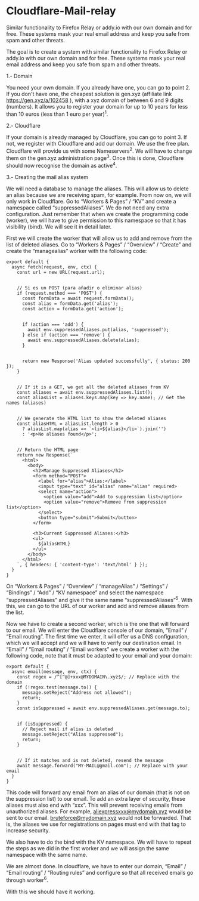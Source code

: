 # Cloudflare-Mail-relay
Similar functionality to Firefox Relay or addy.io with our own domain and for free. These systems mask your real email address and keep you safe from spam and other threats.

The goal is to create a system with similar functionality to Firefox Relay or addy.io with our own domain and for free. These systems mask your real email address and keep you safe from spam and other threats.

1.- Domain

You need your own domain. If you already have one, you can go to point 2.
If you don't have one, the cheapest solution is gen.xyz (affiliate link https://gen.xyz/a/102458 ), with a xyz domain of between 6 and 9 digits (numbers). It allows you to register your domain for up to 10 years for less than 10 euros (less than 1 euro per year)<sup>1</sup>.

2.- Cloudflare

If your domain is already managed by Cloudflare, you can go to point 3.
If not, we register with Cloudflare and add our domain. We use the free plan. Cloudflare will provide us with some Nameservers<sup>2</sup>. We will have to change them on the gen.xyz administration page<sup>3</sup>.
Once this is done, Cloudflare should now recognise the domain as active<sup>4</sup>.

3.- Creating the mail alias system

We will need a database to manage the aliases. This will allow us to delete an alias because we are receiving spam, for example. From now on, we will only work in Cloudflare. Go to “Workers & Pages” / “KV” and create a namespace called “suppressedAliases”. We do not need any extra configuration. Just remember that when we create the programming code (worker), we will have to give permission to this namespace so that it has visibility (bind). We will see it in detail later.

First we will create the worker that will allow us to add and remove from the list of deleted aliases. Go to “Workers & Pages” / “Overview” / “Create” and create the “managealias” worker with the following code:

```
export default {
  async fetch(request, env, ctx) {
    const url = new URL(request.url);


    // Si es un POST (para añadir o eliminar alias)
    if (request.method === 'POST') {
      const formData = await request.formData();
      const alias = formData.get('alias');
      const action = formData.get('action');


      if (action === 'add') {
        await env.suppressedAliases.put(alias, 'suppressed');
      } else if (action === 'remove') {
        await env.suppressedAliases.delete(alias);
      }


      return new Response('Alias updated successfully', { status: 200 });
    }


    // If it is a GET, we get all the deleted aliases from KV
    const aliases = await env.suppressedAliases.list();
    const aliasList = aliases.keys.map(key => key.name); // Get the names (aliases)


    // We generate the HTML list to show the deleted aliases
    const aliasHTML = aliasList.length > 0
      ? aliasList.map(alias => `<li>${alias}</li>`).join('')
      : '<p>No aliases found</p>';


    // Return the HTML page
    return new Response(`
      <html>
        <body>
          <h2>Manage Suppressed Aliases</h2>
          <form method="POST">
            <label for="alias">Alias:</label>
            <input type="text" id="alias" name="alias" required>
            <select name="action">
              <option value="add">Add to suppression list</option>
              <option value="remove">Remove from suppression list</option>
            </select>
            <button type="submit">Submit</button>
          </form>
         
          <h3>Current Suppressed Aliases:</h3>
          <ul>
            ${aliasHTML}
          </ul>
        </body>
      </html>
    `, { headers: { 'content-type': 'text/html' } });
  }
}

```



On “Workers & Pages” / “Overview” / “manageAlias” / “Settings” / “Bindings” / “Add” / “KV namespace” and select the namespace “suppressedAliases” and give it the same name “suppressedAliases”<sup>5</sup>. With this, we can go to the URL of our worker and add and remove aliases from the list.

Now we have to create a second worker, which is the one that will forward to our email. We will enter the Cloudflare console of our domain, “Email” / “Email routing”. The first time we enter, it will offer us a DNS configuration, which we will accept and we will have to verify our destination email. In “Email” / “Email routing” / “Email workers” we create a worker with the following code, note that it must be adapted to your email and your domain:


```
export default {
  async email(message, env, ctx) {
    const regex = /^[^@]+xxx@MYDOMAIN\.xyz$/; // Replace with the domain
    if (!regex.test(message.to)) {
      message.setReject("Address not allowed");  
      return;
    }
    const isSuppressed = await env.suppressedAliases.get(message.to);


    if (isSuppressed) {
      // Reject mail if alias is deleted
      message.setReject("Alias suppressed");
      return;
    }


    // If it matches and is not deleted, resend the message
    await message.forward("MY-MAIL@gmail.com"); // Replace with your email
  }
}
```




This code will forward any email from an alias of our domain (that is not on the suppression list) to our email. To add an extra layer of security, these aliases must also end with “xxx”. This will prevent receiving emails from unauthorized aliases. For example, aliexpressxxx@mydomain.xyz would be sent to our email. bruteforce@mydomain.xyz would not be forwarded. That is, the aliases we use for registrations on pages must end with that tag to increase security.

We also have to do the bind with the KV namespace. We will have to repeat the steps as we did in the first worker and we will assign the same namespace with the same name.

We are almost done. In cloudflare, we have to enter our domain, “Email” / “Email routing” / “Routing rules” and configure so that all received emails go through worker<sup>6</sup>.

With this we should have it working.

